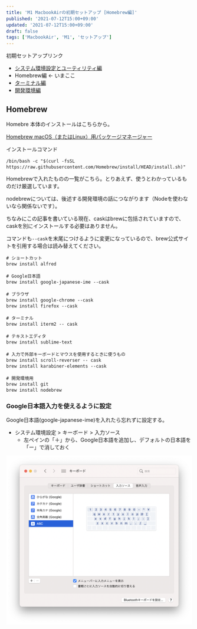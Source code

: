 ```yaml
---
title: 'M1 MacbookAirの初期セットアップ [Homebrew編]'
published: '2021-07-12T15:00+09:00'
updated: '2021-07-12T15:00+09:00'
draft: false
tags: ['MacbookAir', 'M1', 'セットアップ']
---
```


初期セットアップリンク
- [システム環境設定とユーティリティ編](https://gg-box.com/2021_07/2021_07_11_macbook_setup_init/)
- Homebrew編 ← いまここ
- [ターミナル編](https://gg-box.com/2021_07/2021_07_18_macbook_setup_tarminal/)
- [開発環境編](https://gg-box.com/2021_07/2021_07_20_macbook_setup_dev/)

## Homebrew

Homebre 本体のインストールはこちらから。

[Homebrew macOS（またはLinux）用パッケージマネージャー](https://brew.sh/index_ja)


インストールコマンド

```console
/bin/bash -c "$(curl -fsSL https://raw.githubusercontent.com/Homebrew/install/HEAD/install.sh)"
```


Homebrewで入れたものの一覧がこちら。とりあえず、使うとわかっているものだけ厳選しています。

nodebrewについては、後述する開発環境の話につながります（Nodeを使わないなら関係ないです）。

ちなみにこの記事を書いている現在、caskはbrewに包括されていますので、caskを別にインストールする必要はありません。

コマンドも`--cask`を末尾につけるように変更になっているので、brew公式サイトを引用する場合は読み替えてください。

```console
# ショートカット
brew install alfred

# Google日本語
brew install google-japanese-ime --cask

# ブラウザ
brew install google-chrome --cask
brew install firefox --cask

# ターミナル
brew install iterm2 -- cask

# テキストエディタ
brew install sublime-text

# 入力で外部キーボードとマウスを使用するときに使うもの
brew install scroll-reverser -- cask
brew install karabiner-elements --cask

# 開発環境用
brew install git
brew install nodebrew
```


### Google日本語入力を使えるように設定

Google日本語(google-japanese-ime)を入れたら忘れずに設定する。

- システム環境設定 > キーボード > 入力ソース
    - 左ペインの「＋」から、Google日本語を追加し、デフォルトの日本語を「ー」で消しておく

![macbook_setup](./macbook_setup/font.png) 
